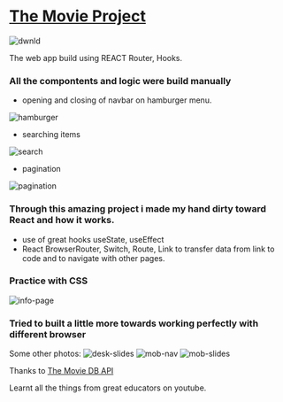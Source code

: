 # [The Movie Project](https://the-movie-project.herokuapp.com/)
![dwnld](https://user-images.githubusercontent.com/74879193/127104890-1bd963f3-3a32-427a-8bfe-362deac2aba5.jpeg)


The web app build using REACT Router, Hooks.

### All the compontents and logic were build manually

- opening and closing of navbar on hamburger menu.

![hamburger](https://user-images.githubusercontent.com/74879193/127104573-8e7373d9-777f-471d-beab-c89dc1dc6577.jpeg)

- searching items

![search](https://user-images.githubusercontent.com/74879193/127104674-875d5b2c-1fe6-4697-839b-98c76b90cb5f.jpeg)

- pagination

![pagination](https://user-images.githubusercontent.com/74879193/127104748-cceb8723-ae3f-4229-a4fb-d5dd7e8fd7f4.jpeg)


### Through this amazing project i made my hand dirty toward React and how it works.
- use of great hooks useState, useEffect
- React BrowserRouter, Switch, Route, Link to transfer data from link to code and to navigate with other pages.

### Practice with CSS 
![info-page](https://user-images.githubusercontent.com/74879193/127104828-a43f120f-0f9b-4acd-9978-0d6ebd268528.jpeg)

### Tried to built a little more towards working perfectly with different browser

Some other photos:
![desk-slides](https://user-images.githubusercontent.com/74879193/127105016-be5a268d-3cae-4c90-8268-618df3b721ec.jpeg)
![mob-nav](https://user-images.githubusercontent.com/74879193/127105114-ac926904-cec9-4206-aacf-006f391017ca.jpeg)
![mob-slides](https://user-images.githubusercontent.com/74879193/127105119-bf654db9-f0a3-4898-88b9-1de4372b002b.jpeg)

Thanks to [The Movie DB API](https://www.themoviedb.org/)

Learnt all the things from great educators on youtube.
